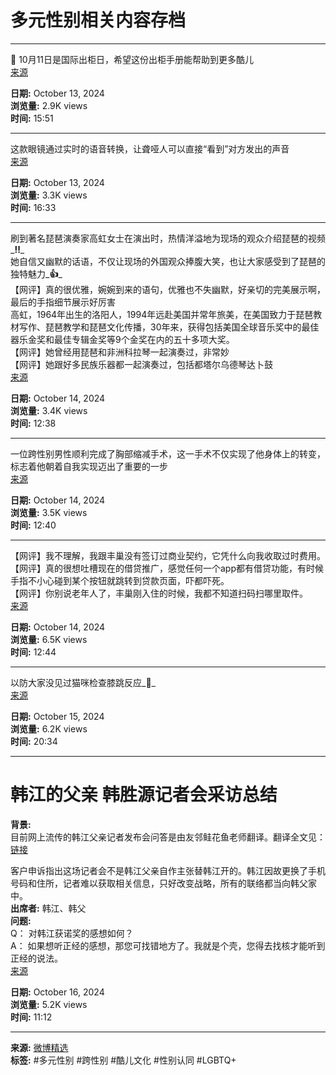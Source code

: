 # 多元性别相关内容存档

---

**🌈** 10月11日是国际出柜日，希望这份出柜手册能帮助到更多酷儿  
[来源](https://m.weibo.cn/status/OBnZTrq7e)

**日期:** October 13, 2024  
**浏览量:** 2.9K views  
**时间:** 15:51  

---

这款眼镜通过实时的语音转换，让聋哑人可以直接“看到”对方发出的声音  
[来源](https://m.weibo.cn/status/OBp121HAj)

**日期:** October 13, 2024  
**浏览量:** 3.3K views  
**时间:** 16:33  

---

刷到著名琵琶演奏家高虹女士在演出时，热情洋溢地为现场的观众介绍琵琶的视频_**‼️**_  
她自信又幽默的话语，不仅让现场的外国观众捧腹大笑，也让大家感受到了琵琶的独特魅力_**👍**_  
【网评】真的很优雅，婉婉到来的语句，优雅也不失幽默，好亲切的完美展示啊，最后的手指细节展示好厉害  
高虹，1964年出生的洛阳人，1994年远赴美国并常年旅美，在美国致力于琵琶教材写作、琵琶教学和琵琶文化传播，30年来，获得包括美国全球音乐奖中的最佳器乐金奖和最佳专辑金奖等9个金奖在内的五十多项大奖。  
【网评】她曾经用琵琶和非洲科拉琴一起演奏过，非常妙  
【网评】她跟好多民族乐器都一起演奏过，包括都塔尔乌德琴达卜鼓  
[来源](https://m.weibo.cn/status/OBmw8ELhr)

**日期:** October 14, 2024  
**浏览量:** 3.4K views  
**时间:** 12:38  

---

一位跨性别男性顺利完成了胸部缩减手术，这一手术不仅实现了他身体上的转变，标志着他朝着自我实现迈出了重要的一步  
[来源](https://m.weibo.cn/status/OBoNV2eyN)

**日期:** October 14, 2024  
**浏览量:** 3.5K views  
**时间:** 12:40  

---

【网评】我不理解，我跟丰巢没有签订过商业契约，它凭什么向我收取过时费用。  
【网评】真的很想吐槽现在的借贷推广，感觉任何一个app都有借贷功能，有时候手指不小心碰到某个按钮就跳转到贷款页面，吓都吓死。  
【网评】你别说老年人了，丰巢刚入住的时候，我都不知道扫码扫哪里取件。  
[来源](https://m.weibo.cn/status/OBwQk1zwz)

**日期:** October 14, 2024  
**浏览量:** 6.5K views  
**时间:** 12:44  

---

以防大家没见过猫咪检查膝跳反应_**🥹**_  
[来源](https://m.weibo.cn/status/OBwvsoRP2)

**日期:** October 15, 2024  
**浏览量:** 6.2K views  
**时间:** 20:34  

---

# 韩江的父亲 韩胜源记者会采访总结

**背景:**  
目前网上流传的韩江父亲记者发布会问答是由友邻鲑花鱼老师翻译。翻译全文见：[链接](https://writee.org/lmihwlvow3)

客户申诉指出这场记者会不是韩江父亲自作主张替韩江开的。韩江因故更换了手机号码和住所，记者难以获取相关信息，只好改变战略，所有的联络都当向韩父家中。  
**出席者:** 韩江、韩父  
**问题:**  
Q： 对韩江获诺奖的感想如何？  
A： 如果想听正经的感想，那您可找错地方了。我就是个壳，您得去找核才能听到正经的说法。  
[来源](https://m.weibo.cn/detail/5090127397785818)

**日期:** October 16, 2024  
**浏览量:** 5.2K views  
**时间:** 11:12  

---

**来源:** [微博精选](https://t.me/weibo_read)  
**标签:** #多元性别 #跨性别 #酷儿文化 #性别认同 #LGBTQ+